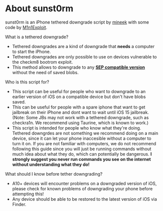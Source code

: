 # About sunst0rm

sunst0rm is an iPhone tethered downgrade script by [mineek](https://github.com/mineek) with some code by [M1n1Exploit](https://github.com/Mini-Exploit).

What is a tethered downgrade?
  - Tethered downgrades are a kind of downgrade that **needs** a computer to start the iPhone.
  - Tethered downgrades are only possible to use on devices vulnerable to the checkm8 bootrom exploit. 
  - This method allows to downgrade to any [**SEP compatible version**](https://docs.google.com/spreadsheets/u/0/d/1Mb1UNm6g3yvdQD67M413GYSaJ4uoNhLgpkc7YKi3LBs/htmlview) without the need of saved blobs.

Who is this script for?
  - This script can be useful for people who want to downgrade to an earlier version of iOS on a compatible device but don't have blobs saved.
  - This can be useful for people with a spare iphone that want to get jailbreak on their iPhone and dont want to wait until iOS 15 jailbreak. (Note: Some JBs may not work with a tethered downgrade, such as checkra1n. We recommend using Taurine, which is known to work.)
  - This script is intended for people who know what they're doing. Tethered downgrdes are not something we recommend doing on a main device, since it can let your phone inaccesible without a computer to turn it on. If you are not familiar with computers, we do not recommend following this guide since you will just be running commands without much idea about what they do, which can potentially be dangerous. **I strongly suggest you never run commands you see on the internet without understanding what they do!**

What should I know before tether downgrading?
  - A10+ devices will encounter problems on a downgraded version of iOS, please check for known problems of downgrading your phone before attempting this!
  - Any device should be able to be restored to the latest version of iOS via Finder.